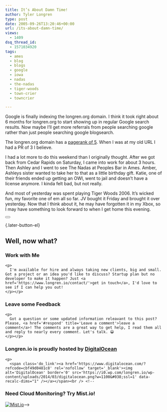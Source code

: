 ```yaml
---
title: It’s About Damn Time!
author: Tyler Longren
type: post
date: 2005-09-26T13:20:46+00:00
url: /its-about-damn-time/
views:
  - 1409
dsq_thread_id:
  - 1571034920
tags:
  - ames
  - blog
  - blogs
  - google
  - iowa
  - nadas
  - the-nadas
  - tiger-woods
  - town-crier
  - towncrier

---
```

Google is finally indexing the longren.org domain. I think it took right about 6 months for longren.org to start showing up in regular Google search results. Now maybe I&#8217;ll get more referrals from people searching google rather than just people searching google blogsearch.

The longren.org domain has a [pagerank of 5][1]. When I was at my old URL I had a PR of 3 I believe.

I had a lot more to do this weekend than I originally thought. After we got back from Cedar Rapids on Saturday, I came into work for about 3 hours. Then Ashley and I went to see The Nadas at Peoples Bar in Ames. Amber, Ashleys sister wanted to take her to that as a little birthday gift. Katie, one of their friends ended up getting an OWI, went to jail and doesn&#8217;t have a license anymore. I kinda felt bad, but not really.

And most of yesterday was spent playing Tiger Woods 2006. It&#8217;s wicked fun, my favorite one of em all so far. JV bought it Friday and brought it over yesterday. Now that I think about it, he may have forgotten it in my Xbox, so I may have something to look forward to when I get home this evening. 

<div class="wpulike wpulike-default " >
  <div class="wp_ulike_general_class wp_ulike_is_not_liked">
    <button type="button"
					aria-label="Like Button"
					data-ulike-id="2021"
					data-ulike-nonce="1499489dd5"
					data-ulike-type="likeThis"
					data-ulike-template="wpulike-default"
					data-ulike-display-likers="0"
					data-ulike-disable-pophover="0"
					class="wp_ulike_btn wp_ulike_put_image wp_likethis_2021"></button><span class="count-box"></span>
  </div>
</div>

[][2]{.later-button-el}

<div class='what-next'>
  <h2>
    Well, now what?
  </h2>
  
  <div class='hire'>
    <h3>
      Work with Me
    </h3>
    
    <p>
      I'm available for hire and always taking new clients, big and small. Got a project or an idea you'd like to discuss? Startup plan but no developer to make it happen? Just <a href='https://www.longren.io/contact/'>get in touch</a>, I'd love to see if I can help you out!
    </p></p>
  </div>
  
  <div class='hire'>
    <h3>
      Leave some Feedback
    </h3>
    
    <p>
      Got a question or some updated information releavant to this post? Please, <a href='#respond' title='Leave a comment'>leave a comment</a>! The comments are a great way to get help, I read them all and reply to nearly every comment. Let's talk. 😀
    </p></p>
  </div>
  
  <div class='now-what-bottom-ad'>
    <h3>
      Longren.io is proudly hosted by <a href='https://www.digitalocean.com/?refcode=cbf49d0481c8'>DigitalOcean</a>
    </h3>
    
    <p>
      <span class='do_link'><a href='https://www.digitalocean.com/?refcode=cbf49d0481c8' rel='nofollow' target='_blank'><img alt='DigitalOcean' border='0' src='https://i0.wp.com/longren.io/wp-content/uploads/2014/03/digitalocean.png?w=1100&#038;ssl=1' data-recalc-dims="1" /></a></span><br /> <!--

<h3>Need Cloud Monitoring? Try Mist.io!</h3>

<span class='do_link'><a href='http://mist.io/?ref=tyler' rel='nofollow' target='_blank'><img alt='Mist.io' border='0' src='https://i0.wp.com/longren.io/wp-content/uploads/2014/04/mistio.jpg?w=1100&#038;ssl=1' data-recalc-dims="1"></a></span>--></div> </div>

 [1]: http://www.freelance-help.com/google-ranking-report/pagerank-checker.php?url=http%3A%2F%2Fwww.longren.org
 [2]: #